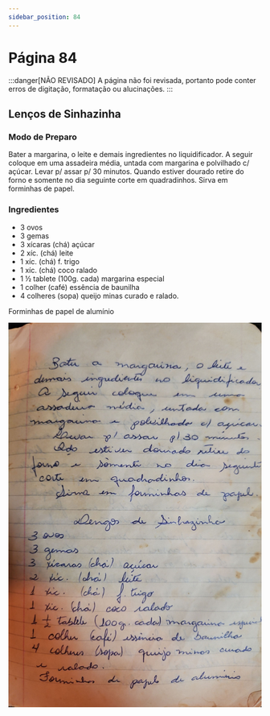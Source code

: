 ```yaml
---
sidebar_position: 84
---
```

# Página 84
:::danger[NÃO REVISADO]
A página não foi revisada, portanto pode conter erros de digitação, formatação ou alucinações.
:::
## Lenços de Sinhazinha

### Modo de Preparo

Bater a margarina, o leite e demais ingredientes no liquidificador.
A seguir coloque em uma assadeira média, untada com margarina e polvilhado c/ açúcar.
Levar p/ assar p/ 30 minutos.
Quando estiver dourado retire do forno e somente no dia seguinte corte em quadradinhos.
Sirva em forminhas de papel.

### Ingredientes

*   3 ovos
*   3 gemas
*   3 xícaras (chá) açúcar
*   2 xíc. (chá) leite
*   1 xíc. (chá) f. trigo
*   1 xíc. (chá) coco ralado
*   1 ½ tablete (100g. cada) margarina especial
*   1 colher (café) essência de baunilha
*   4 colheres (sopa) queijo minas curado e ralado.

Forminhas de papel de alumínio

![imagem base](./images/page_84.png)